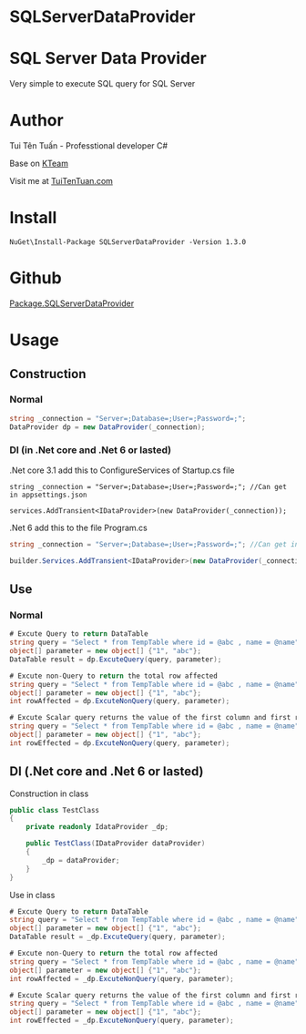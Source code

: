 # SQLServerDataProvider

# SQL Server Data Provider

Very simple to execute SQL query for SQL Server

# Author
Tui Tên Tuấn - Professtional developer C#

Base on [KTeam](https://howkteam.vn/about)

Visit me at [TuiTenTuan.com](http://tuitentuan.com)

# Install
`NuGet\Install-Package SQLServerDataProvider -Version 1.3.0`

# Github
[Package.SQLServerDataProvider](https://github.com/TuiTenTuan/Package.SQLServerDataProvider)

# Usage

## Construction
### Normal
``` C#
string _connection = "Server=;Database=;User=;Password=;";
DataProvider dp = new DataProvider(_connection);
```
### DI (in .Net core and .Net 6 or lasted)
.Net core 3.1 add this to ConfigureServices of Startup.cs file
```
string _connection = "Server=;Database=;User=;Password=;"; //Can get in appsettings.json

services.AddTransient<IDataProvider>(new DataProvider(_connection));
```

.Net 6 add this to the file Program.cs
``` C#
string _connection = "Server=;Database=;User=;Password=;"; //Can get in appsettings.json

builder.Services.AddTransient<IDataProvider>(new DataProvider(_connection));
```

## Use
### Normal
``` C#
# Excute Query to return DataTable
string query = "Select * from TempTable where id = @abc , name = @name";
object[] parameter = new object[] {"1", "abc"};
DataTable result = dp.ExcuteQuery(query, parameter);

# Excute non-Query to return the total row affected
string query = "Select * from TempTable where id = @abc , name = @name";
object[] parameter = new object[] {"1", "abc"};
int rowAffected = dp.ExcuteNonQuery(query, parameter);

# Excute Scalar query returns the value of the first column and first row as an object
string query = "Select * from TempTable where id = @abc , name = @name";
object[] parameter = new object[] {"1", "abc"};
int rowEffected = dp.ExcuteNonQuery(query, parameter);
```

## DI (.Net core and .Net 6 or lasted)

Construction in class
``` C#
public class TestClass
{
    private readonly IdataProvider _dp;

    public TestClass(IDataProvider dataProvider)
    {
        _dp = dataProvider;
    }
}
```

Use in class
``` C#
# Excute Query to return DataTable
string query = "Select * from TempTable where id = @abc , name = @name";
object[] parameter = new object[] {"1", "abc"};
DataTable result = _dp.ExcuteQuery(query, parameter);

# Excute non-Query to return the total row affected
string query = "Select * from TempTable where id = @abc , name = @name";
object[] parameter = new object[] {"1", "abc"};
int rowAffected = _dp.ExcuteNonQuery(query, parameter);

# Excute Scalar query returns the value of the first column and first row as an object
string query = "Select * from TempTable where id = @abc , name = @name";
object[] parameter = new object[] {"1", "abc"};
int rowEffected = _dp.ExcuteNonQuery(query, parameter);
```
